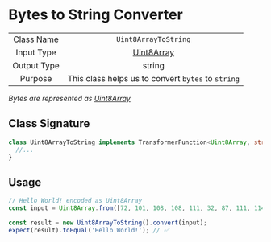 # Bytes to String Converter

|             |                                                    |
| :---------: | :------------------------------------------------: |
| Class Name  |                `Uint8ArrayToString`                |
| Input Type  |           [Uint8Array][uint8array-link]            |
| Output Type |                       string                       |
|   Purpose   | This class helps us to convert `bytes` to `string` |

_Bytes are represented as [Uint8Array][uint8array-link]_

## Class Signature

```ts
class Uint8ArrayToString implements TransformerFunction<Uint8Array, string> {
  //...
}
```

## Usage

```ts
// Hello World! encoded as Uint8Array
const input = Uint8Array.from([72, 101, 108, 108, 111, 32, 87, 111, 114, 108, 100, 33]);

const result = new Uint8ArrayToString().convert(input);
expect(result).toEqual('Hello World!'); // ✅
```

[uint8array-link]: https://developer.mozilla.org/en-US/docs/Web/JavaScript/Reference/Global_Objects/Uint8Array
